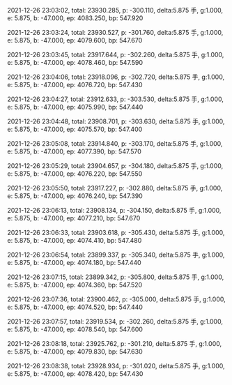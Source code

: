 2021-12-26 23:03:02, total: 23930.285, p: -300.110, delta:5.875 手, g:1.000, e: 5.875, b: -47.000, ep: 4083.250, bp: 547.920

2021-12-26 23:03:24, total: 23930.527, p: -301.760, delta:5.875 手, g:1.000, e: 5.875, b: -47.000, ep: 4079.600, bp: 547.670

2021-12-26 23:03:45, total: 23917.644, p: -302.260, delta:5.875 手, g:1.000, e: 5.875, b: -47.000, ep: 4078.460, bp: 547.590

2021-12-26 23:04:06, total: 23918.096, p: -302.720, delta:5.875 手, g:1.000, e: 5.875, b: -47.000, ep: 4076.720, bp: 547.430

2021-12-26 23:04:27, total: 23912.633, p: -303.530, delta:5.875 手, g:1.000, e: 5.875, b: -47.000, ep: 4075.990, bp: 547.440

2021-12-26 23:04:48, total: 23908.701, p: -303.630, delta:5.875 手, g:1.000, e: 5.875, b: -47.000, ep: 4075.570, bp: 547.400

2021-12-26 23:05:08, total: 23914.840, p: -303.170, delta:5.875 手, g:1.000, e: 5.875, b: -47.000, ep: 4077.390, bp: 547.570

2021-12-26 23:05:29, total: 23904.657, p: -304.180, delta:5.875 手, g:1.000, e: 5.875, b: -47.000, ep: 4076.220, bp: 547.550

2021-12-26 23:05:50, total: 23917.227, p: -302.880, delta:5.875 手, g:1.000, e: 5.875, b: -47.000, ep: 4076.240, bp: 547.390

2021-12-26 23:06:13, total: 23908.134, p: -304.150, delta:5.875 手, g:1.000, e: 5.875, b: -47.000, ep: 4077.210, bp: 547.670

2021-12-26 23:06:33, total: 23903.618, p: -305.430, delta:5.875 手, g:1.000, e: 5.875, b: -47.000, ep: 4074.410, bp: 547.480

2021-12-26 23:06:54, total: 23899.337, p: -305.340, delta:5.875 手, g:1.000, e: 5.875, b: -47.000, ep: 4074.180, bp: 547.440

2021-12-26 23:07:15, total: 23899.342, p: -305.800, delta:5.875 手, g:1.000, e: 5.875, b: -47.000, ep: 4074.360, bp: 547.520

2021-12-26 23:07:36, total: 23900.462, p: -305.000, delta:5.875 手, g:1.000, e: 5.875, b: -47.000, ep: 4074.520, bp: 547.440

2021-12-26 23:07:57, total: 23919.534, p: -302.260, delta:5.875 手, g:1.000, e: 5.875, b: -47.000, ep: 4078.540, bp: 547.600

2021-12-26 23:08:18, total: 23925.762, p: -301.210, delta:5.875 手, g:1.000, e: 5.875, b: -47.000, ep: 4079.830, bp: 547.630

2021-12-26 23:08:38, total: 23928.934, p: -301.020, delta:5.875 手, g:1.000, e: 5.875, b: -47.000, ep: 4078.420, bp: 547.430